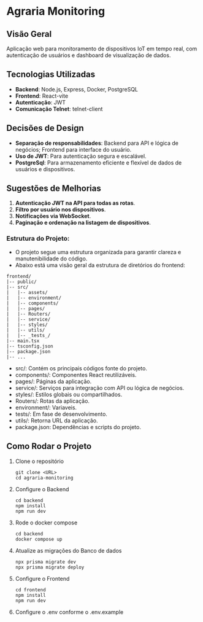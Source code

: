 # Agraria Monitoring

## Visão Geral

Aplicação web para monitoramento de dispositivos IoT em tempo real, com autenticação de usuários e dashboard de visualização de dados.

## Tecnologias Utilizadas

- **Backend**: Node.js, Express, Docker, PostgreSQL
- **Frontend**: React-vite
- **Autenticação**: JWT
- **Comunicação Telnet**: telnet-client

## Decisões de Design

- **Separação de responsabilidades**: Backend para API e lógica de negócios; Frontend para interface do usuário.
- **Uso de JWT**: Para autenticação segura e escalável.
- **PostgreSql**: Para armazenamento eficiente e flexível de dados de usuários e dispositivos.

## Sugestões de Melhorias

1. **Autenticação JWT na API para todas as rotas**.
2. **Filtro por usuário nos dispositivos**.
3. **Notificações via WebSocket**.
4. **Paginação e ordenação na listagem de dispositivos**.

### Estrutura do Projeto:

- O projeto segue uma estrutura organizada para garantir clareza e manutenibilidade do código. 
- Abaixo está uma visão geral da estrutura de diretórios do frontend:

```shell
frontend/
|-- public/
|-- src/
|   |-- assets/
|   |-- environment/
|   |-- components/
|   |-- pages/
|   |-- Routers/
|   |-- service/
|   |-- styles/
|   |-- utils/
|   |-- _tests_/
|-- main.tsx
|-- tsconfig.json
|-- package.json
|-- ...
```

- src/: Contém os principais códigos fonte do projeto.
- components/: Componentes React reutilizáveis.
- pages/: Páginas da aplicação.
- service/: Serviços para integração com API ou lógica de negócios.
- styles/: Estilos globais ou compartilhados.
- Routers/: Rotas da aplicação.
- environment/: Variaveis.
- tests/: Em fase de desenvolvimento.
- utils/: Retorna URL da aplicação.
- package.json: Dependências e scripts do projeto.

## Como Rodar o Projeto

1. Clone o repositório

   ```shell
   git clone <URL>
   cd agraria-monitoring
   ```

2. Configure o Backend

    ```shell
    cd backend
    npm install
    npm run dev
    ```

3. Rode o docker compose
   
   ```shell
   cd backend
   docker compose up
   ```

4. Atualize as migrações do Banco de dados

   ```shell
   npx prisma migrate dev
   npx prisma migrate deploy
   ```

5. Configure o Frontend

    ```shell
    cd frontend
    npm install
    npm run dev
    ```
6. Configure o .env conforme o .env.example

